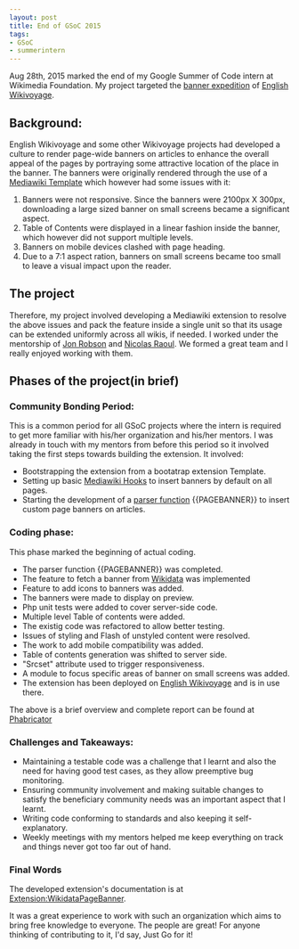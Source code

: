 ```yaml
---
layout: post
title: End of GSoC 2015
tags:
- GSoC
- summerintern
---
```

Aug 28th, 2015 marked the end of my Google Summer of Code intern at Wikimedia Foundation.
My project targeted the [banner expedition](https://en.wikivoyage.org/wiki/Wikivoyage:Banner_Expedition) of [English Wikivoyage](http://en.wikivoyage.org/wiki/).

## Background:

English Wikivoyage and some other Wikivoyage projects had developed a culture to render page-wide banners on articles to enhance the overall appeal of the pages by portraying some attractive location of the place in the banner.
The banners were originally rendered through the use of a [Mediawiki Template](https://www.mediawiki.org/wiki/Help:Templates) which however had some issues with it:

1. Banners were not responsive. Since the banners were 2100px X 300px, downloading a large sized banner on small screens became a significant aspect.
2. Table of Contents were displayed in a linear fashion inside the banner, which however did not support multiple levels.
3. Banners on mobile devices clashed with page heading.
4. Due to a 7:1 aspect ration, banners on small screens became too small to leave a visual impact upon the reader.

## The project

Therefore, my project involved developing a Mediawiki extension to resolve the above issues and pack the feature inside a single unit so that its usage can be extended uniformly across all wikis, if needed.
I worked under the mentorship of [Jon Robson](http://www.mediawiki.org/wiki/User:Jdlrobson) and [Nicolas Raoul](https://www.mediawiki.org/wiki/User:Syced). We formed a great team and I really enjoyed working with them.

## Phases of the project(in brief)

### Community Bonding Period:

This is a common period for all GSoC projects where the intern is required to get more familiar with his/her organization and his/her mentors. I was already in touch with my mentors from before this period so it involved taking the first steps towards building the extension. It involved:

* Bootstrapping the extension from a bootatrap extension Template.
* Setting up basic [Mediawiki Hooks](http://www.mediawiki.org/wiki/Manual:Hooks) to insert banners by default on all pages.
* Starting the development of a [parser function](http://www.mediawiki.org/wiki/Manual:Parser_functions) {{PAGEBANNER}} to insert custom page banners on articles.

### Coding phase:

This phase marked the beginning of actual coding.

* The parser function {{PAGEBANNER}} was completed.
* The feature to fetch a banner from [Wikidata](http://www.wikidata.org) was implemented
* Feature to add icons to banners was added.
* The banners were made to display on preview.
* Php unit tests were added to cover server-side code.
* Multiple level Table of contents were added.
* The existig code was refactored to allow better testing.
* Issues of styling and Flash of unstyled content were resolved.
* The work to add mobile compatibility was added.
* Table of contents generation was shifted to server side.
* "Srcset" attribute used to trigger responsiveness.
* A module to focus specific areas of banner on small screens was added.
* The extension has been deployed on [English Wikivoyage](http://en.wikivoyage.org/wiki/) and is in use there.

The above is a brief overview and complete report can be found at [Phabricator](https://phabricator.wikimedia.org/T101227)

### Challenges and Takeaways:

* Maintaining a testable code was a challenge that I learnt and also the need for having good test cases, as they allow preemptive bug monitoring.
* Ensuring community involvement and making suitable changes to satisfy the beneficiary community needs was an important aspect that I learnt.
* Writing code conforming to standards and also keeping it self-explanatory.
* Weekly meetings with my mentors helped me keep everything on track and things never got too far out of hand.

### Final Words

The developed extension's documentation is at [Extension:WikidataPageBanner](http://mediawiki.org/wiki/Extension:WikidataPageBanner).

It was a great experience to work with such an organization which aims to bring free knowledge to everyone. The people are great!
For anyone thinking of contributing to it, I'd say, Just Go for it!
